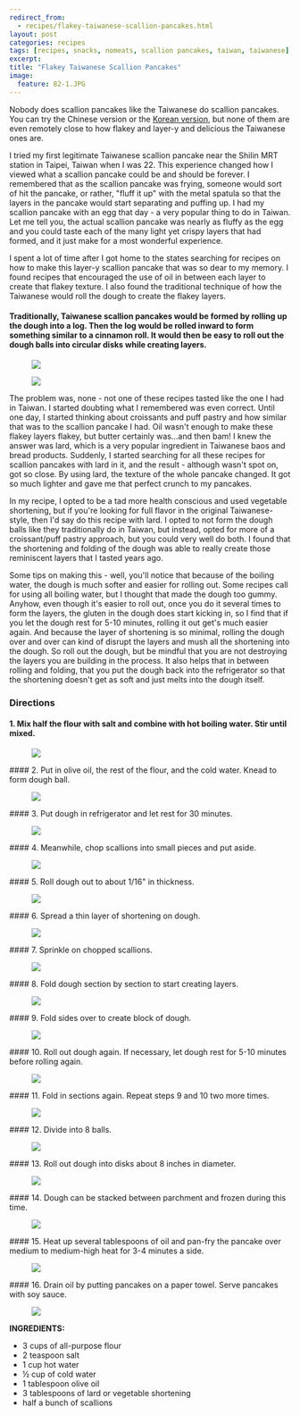 ```yaml
---
redirect_from: 
  - recipes/flakey-taiwanese-scallion-pancakes.html
layout: post
categories: recipes
tags: [recipes, snacks, nomeats, scallion pancakes, taiwan, taiwanese]
excerpt: 
title: "Flakey Taiwanese Scallion Pancakes"
image:
  feature: 82-1.JPG
---
```


Nobody does scallion pancakes like the Taiwanese do scallion pancakes. You can try the Chinese version or the [Korean version](http://eastmeetskitchen.com/recipes/korean-style-scallion-pancakes.html), but none of them are even remotely close to how flakey and layer-y and delicious the Taiwanese ones are.  

I tried my first legitimate Taiwanese scallion pancake near the Shilin MRT station in Taipei, Taiwan when I was 22.  This experience changed how I viewed what a scallion pancake could be and should be forever.  I remembered that as the scallion pancake was frying, someone would sort of hit the pancake, or rather, "fluff it up" with the metal spatula so that the layers in the pancake would start separating and puffing up.  I had my scallion pancake with an egg that day - a very popular thing to do in Taiwan. Let me tell you, the actual scallion pancake was nearly as fluffy as the egg and you could taste each of the many light yet crispy layers that had formed, and it just make for a most wonderful experience.

I spent a lot of time after I got home to the states searching for recipes on how to make this layer-y scallion pancake that was so dear to my memory.  I found recipes that encouraged the use of oil in between each layer to create that flakey texture.  I also found the traditional technique of how the Taiwanese would roll the dough to create the flakey layers.

#### Traditionally, Taiwanese scallion pancakes would be formed by rolling up the dough into a log.  Then the log would be rolled inward to form something similar to a cinnamon roll.  It would then be easy to roll out the dough balls into circular disks while creating layers. 
<figure> <img src='/images/82-15.JPG'> </figure> 

<figure> <img src='/images/82-16.JPG'> </figure>

The problem was, none - not one of these recipes tasted like the one I had in Taiwan.  I started doubting what I remembered was even correct.  Until one day, I started thinking about croissants and puff pastry and how similar that was to the scallion pancake I had.  Oil wasn't enough to make these flakey layers flakey, but butter certainly was...and then bam!  I knew the answer was lard, which is a very popular ingredient in Taiwanese baos and bread products.  Suddenly, I started searching for all these recipes for scallion pancakes with lard in it, and the result - although wasn't spot on, got so close.  By using lard, the texture of the whole pancake changed.  It got so much lighter and gave me that perfect crunch to my pancakes.

In my recipe, I opted to be a tad more health conscious and used vegetable shortening, but if you're looking for full flavor in the original Taiwanese-style, then I'd say do this recipe with lard.  I opted to not form the dough balls like they traditionally do in Taiwan, but instead, opted for more of a croissant/puff pastry approach, but you could very well do both.  I found that the shortening and folding of the dough was able to really create those reminiscent layers that I tasted years ago.

Some tips on making this - well, you'll notice that because of the boiling water, the dough is much softer and easier for rolling out.  Some recipes call for using all boiling water, but I thought that made the dough too gummy.  Anyhow, even though it's easier to roll out, once you do it several times to form the layers, the gluten in the dough does start kicking in, so I find that if you let the dough rest for 5-10 minutes, rolling it out get's much easier again.  And because the layer of shortening is so minimal, rolling the dough over and over can kind of disrupt the layers and mush all the shortening into the dough.  So roll out the dough, but be mindful that you are not destroying the layers you are building in the process.  It also helps that in between rolling and folding, that you put the dough back into the refrigerator so that the shortening doesn't get as soft and just melts into the dough itself.

### Directions

#### 1. Mix half the flour with salt and combine with hot boiling water.  Stir until mixed.
<figure> <img src='/images/82-2.JPG'> </figure>
#### 2. Put in olive oil, the rest of the flour, and the cold water.  Knead to form dough ball.
<figure> <img src='/images/82-3.JPG'> </figure>
#### 3. Put dough in refrigerator and let rest for 30 minutes.
<figure> <img src='/images/82-4.JPG'> </figure>
#### 4. Meanwhile, chop scallions into small pieces and put aside.
<figure> <img src='/images/82-5.JPG'> </figure>
#### 5. Roll dough out to about 1/16" in thickness.
<figure> <img src='/images/82-6.JPG'> </figure>
#### 6. Spread a thin layer of shortening on dough.
<figure> <img src='/images/82-7.JPG'> </figure>
#### 7. Sprinkle on chopped scallions.
<figure> <img src='/images/82-8.JPG'> </figure>
#### 8. Fold dough section by section to start creating layers.
<figure> <img src='/images/82-9.JPG'> </figure>
#### 9. Fold sides over to create block of dough.
<figure> <img src='/images/82-10.JPG'> </figure>
#### 10. Roll out dough again.  If necessary, let dough rest for 5-10 minutes before rolling again. 
<figure> <img src='/images/82-11.JPG'> </figure>
#### 11. Fold in sections again.  Repeat steps 9 and 10 two more times.
<figure> <img src='/images/82-12.JPG'> </figure>
#### 12. Divide into 8 balls.
<figure> <img src='/images/82-13.JPG'> </figure>
#### 13. Roll out dough into disks about 8 inches in diameter.
<figure> <img src='/images/82-14.JPG'> </figure>
#### 14. Dough can be stacked between parchment and frozen during this time.
<figure> <img src='/images/82-17.JPG'> </figure>
#### 15. Heat up several tablespoons of oil and pan-fry the pancake over medium to medium-high heat for 3-4 minutes a side.
<figure> <img src='/images/82-18.JPG'> </figure>
#### 16. Drain oil by putting pancakes on a paper towel.  Serve pancakes with soy sauce.  
<figure> <img src='/images/82-19.JPG'> </figure>


<section class='recipe'>
<p><strong>INGREDIENTS:</strong></p>

<ul><li>3 cups of all-purpose flour</li><li>2 teaspoon salt</li><li>1 cup hot water</li><li>½ cup of cold water</li><li>1 tablespoon olive oil</li><li>3 tablespoons of lard or vegetable shortening</li><li>half a bunch of scallions</li></ul></section>